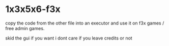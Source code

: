 # 1x3x5x6-f3x
copy the code from the other file into an executor and use it on f3x games / free admin games.

skid the gui if you want i dont care if you leave credits or not

